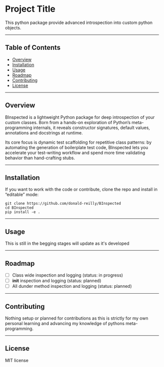 # Project Title

This python package provide advanced introspection into custom python objects.

---

## Table of Contents

- [Overview](#overview)
- [Installation](#installation)
- [Usage](#usage)
- [Roadmap](#roadmap)
- [Contributing](#contributing)
- [License](#license)

---

## Overview

BInspected is a lightweight Python package for deep introspection of your custom classes. Born from a hands-on exploration of Python’s meta-programming internals, it reveals constructor signatures, default values, annotations and docstrings at runtime.

Its core focus is dynamic test scaffolding for repetitive class patterns: by automating the generation of boilerplate test code, BInspected lets you accelerate your test-writing workflow and spend more time validating behavior than hand-crafting stubs.


---

## Installation

If you want to work with the code or contribute, clone the repo and install in “editable” mode:

    git clone https://github.com/donald-reilly/BInspected
    cd BInspected
    pip install -e .

---

## Usage

This is still in the begging stages will update as it's developed

---

## Roadmap

- [ ] Class wide inspection and logging (status: in progress)  
- [ ] __init__ inspection and logging (status: planned)  
- [ ] All dunder method inspection and logging (status: planned)  

---

## Contributing

Nothing setup or planned for contributions as this is strictly for my own personal learning and advancing my knowledge of pythons meta-programming.

---

## License

MIT license 
